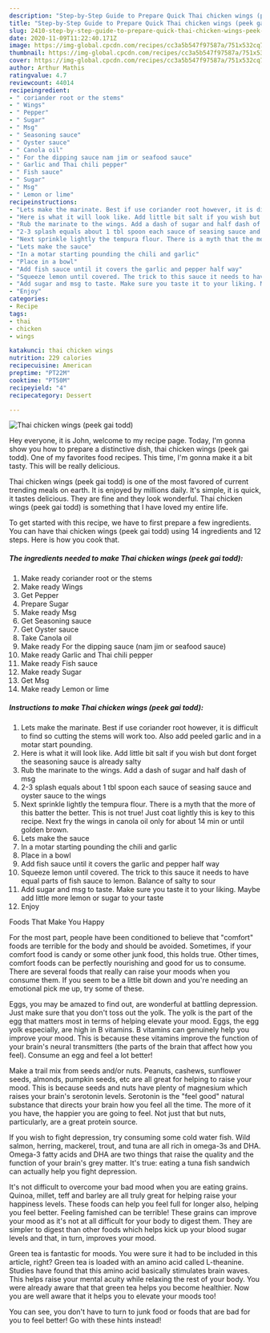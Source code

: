 ```yaml
---
description: "Step-by-Step Guide to Prepare Quick Thai chicken wings (peek gai todd)"
title: "Step-by-Step Guide to Prepare Quick Thai chicken wings (peek gai todd)"
slug: 2410-step-by-step-guide-to-prepare-quick-thai-chicken-wings-peek-gai-todd
date: 2020-11-09T11:22:40.171Z
image: https://img-global.cpcdn.com/recipes/cc3a5b547f97587a/751x532cq70/thai-chicken-wings-peek-gai-todd-recipe-main-photo.jpg
thumbnail: https://img-global.cpcdn.com/recipes/cc3a5b547f97587a/751x532cq70/thai-chicken-wings-peek-gai-todd-recipe-main-photo.jpg
cover: https://img-global.cpcdn.com/recipes/cc3a5b547f97587a/751x532cq70/thai-chicken-wings-peek-gai-todd-recipe-main-photo.jpg
author: Arthur Mathis
ratingvalue: 4.7
reviewcount: 44014
recipeingredient:
- " coriander root or the stems"
- " Wings"
- " Pepper"
- " Sugar"
- " Msg"
- " Seasoning sauce"
- " Oyster sauce"
- " Canola oil"
- " For the dipping sauce nam jim or seafood sauce"
- " Garlic and Thai chili pepper"
- " Fish sauce"
- " Sugar"
- " Msg"
- " Lemon or lime"
recipeinstructions:
- "Lets make the marinate. Best if use coriander root however, it is difficult to find so cutting the stems will work too. Also add peeled garlic and in a motar start pounding."
- "Here is what it will look like. Add little bit salt if you wish but dont forget the seasoning sauce is already salty"
- "Rub the marinate to the wings. Add a dash of sugar and half dash of msg"
- "2-3 splash equals about 1 tbl spoon each sauce of seasing sauce and oyster sauce to the wings"
- "Next sprinkle lightly the tempura flour. There is a myth that the more of this batter the better. This is not true! Just coat lightly this is key to this recipe. Next fry the wings in canola oil only for about 14 min or until golden brown."
- "Lets make the sauce"
- "In a motar starting pounding the chili and garlic"
- "Place in a bowl"
- "Add fish sauce until it covers the garlic and pepper half way"
- "Squeeze lemon until covered. The trick to this sauce it needs to have equal parts of fish sauce to lemon. Balance of salty to sour"
- "Add sugar and msg to taste. Make sure you taste it to your liking. Maybe add little more lemon or sugar to your taste"
- "Enjoy"
categories:
- Recipe
tags:
- thai
- chicken
- wings

katakunci: thai chicken wings 
nutrition: 229 calories
recipecuisine: American
preptime: "PT22M"
cooktime: "PT50M"
recipeyield: "4"
recipecategory: Dessert

---
```



![Thai chicken wings (peek gai todd)](https://img-global.cpcdn.com/recipes/cc3a5b547f97587a/751x532cq70/thai-chicken-wings-peek-gai-todd-recipe-main-photo.jpg)

Hey everyone, it is John, welcome to my recipe page. Today, I'm gonna show you how to prepare a distinctive dish, thai chicken wings (peek gai todd). One of my favorites food recipes. This time, I'm gonna make it a bit tasty. This will be really delicious.



Thai chicken wings (peek gai todd) is one of the most favored of current trending meals on earth. It is enjoyed by millions daily. It's simple, it is quick, it tastes delicious. They are fine and they look wonderful. Thai chicken wings (peek gai todd) is something that I have loved my entire life.


To get started with this recipe, we have to first prepare a few ingredients. You can have thai chicken wings (peek gai todd) using 14 ingredients and 12 steps. Here is how you cook that.

<!--inarticleads1-->

##### The ingredients needed to make Thai chicken wings (peek gai todd):

1. Make ready  coriander root or the stems
1. Make ready  Wings
1. Get  Pepper
1. Prepare  Sugar
1. Make ready  Msg
1. Get  Seasoning sauce
1. Get  Oyster sauce
1. Take  Canola oil
1. Make ready  For the dipping sauce (nam jim or seafood sauce)
1. Make ready  Garlic and Thai chili pepper
1. Make ready  Fish sauce
1. Make ready  Sugar
1. Get  Msg
1. Make ready  Lemon or lime




<!--inarticleads2-->

##### Instructions to make Thai chicken wings (peek gai todd):

1. Lets make the marinate. Best if use coriander root however, it is difficult to find so cutting the stems will work too. Also add peeled garlic and in a motar start pounding.
1. Here is what it will look like. Add little bit salt if you wish but dont forget the seasoning sauce is already salty
1. Rub the marinate to the wings. Add a dash of sugar and half dash of msg
1. 2-3 splash equals about 1 tbl spoon each sauce of seasing sauce and oyster sauce to the wings
1. Next sprinkle lightly the tempura flour. There is a myth that the more of this batter the better. This is not true! Just coat lightly this is key to this recipe. Next fry the wings in canola oil only for about 14 min or until golden brown.
1. Lets make the sauce
1. In a motar starting pounding the chili and garlic
1. Place in a bowl
1. Add fish sauce until it covers the garlic and pepper half way
1. Squeeze lemon until covered. The trick to this sauce it needs to have equal parts of fish sauce to lemon. Balance of salty to sour
1. Add sugar and msg to taste. Make sure you taste it to your liking. Maybe add little more lemon or sugar to your taste
1. Enjoy




Foods That Make You Happy


For the most part, people have been conditioned to believe that "comfort" foods are terrible for the body and should be avoided. Sometimes, if your comfort food is candy or some other junk food, this holds true. Other times, comfort foods can be perfectly nourishing and good for us to consume. There are several foods that really can raise your moods when you consume them. If you seem to be a little bit down and you're needing an emotional pick me up, try some of these.

Eggs, you may be amazed to find out, are wonderful at battling depression. Just make sure that you don't toss out the yolk. The yolk is the part of the egg that matters most in terms of helping elevate your mood. Eggs, the egg yolk especially, are high in B vitamins. B vitamins can genuinely help you improve your mood. This is because these vitamins improve the function of your brain's neural transmitters (the parts of the brain that affect how you feel). Consume an egg and feel a lot better!

Make a trail mix from seeds and/or nuts. Peanuts, cashews, sunflower seeds, almonds, pumpkin seeds, etc are all great for helping to raise your mood. This is because seeds and nuts have plenty of magnesium which raises your brain's serotonin levels. Serotonin is the "feel good" natural substance that directs your brain how you feel all the time. The more of it you have, the happier you are going to feel. Not just that but nuts, particularly, are a great protein source.

If you wish to fight depression, try consuming some cold water fish. Wild salmon, herring, mackerel, trout, and tuna are all rich in omega-3s and DHA. Omega-3 fatty acids and DHA are two things that raise the quality and the function of your brain's grey matter. It's true: eating a tuna fish sandwich can actually help you fight depression. 

It's not difficult to overcome your bad mood when you are eating grains. Quinoa, millet, teff and barley are all truly great for helping raise your happiness levels. These foods can help you feel full for longer also, helping you feel better. Feeling famished can be terrible! These grains can improve your mood as it's not at all difficult for your body to digest them. They are simpler to digest than other foods which helps kick up your blood sugar levels and that, in turn, improves your mood.

Green tea is fantastic for moods. You were sure it had to be included in this article, right? Green tea is loaded with an amino acid called L-theanine. Studies have found that this amino acid basically stimulates brain waves. This helps raise your mental acuity while relaxing the rest of your body. You were already aware that that green tea helps you become healthier. Now you are well aware that it helps you to elevate your moods too!

You can see, you don't have to turn to junk food or foods that are bad for you to feel better! Go  with  these hints  instead!

